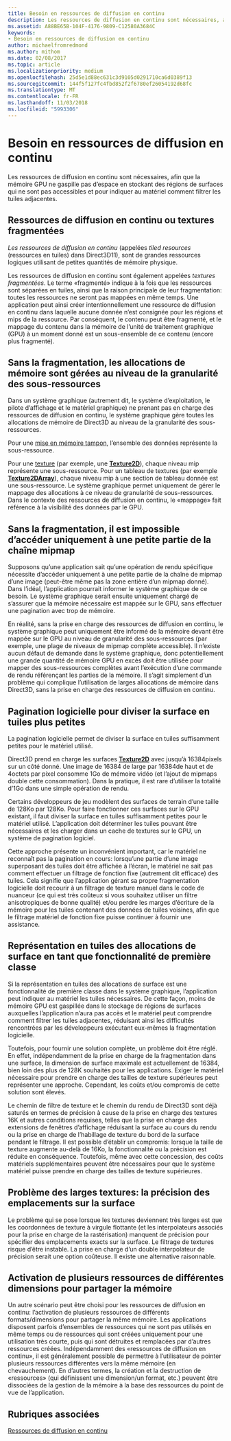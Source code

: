 ```yaml
---
title: Besoin en ressources de diffusion en continu
description: Les ressources de diffusion en continu sont nécessaires, afin que la mémoire GPU ne gaspille pas d’espace en stockant des régions de surfaces qui ne sont pas accessibles et pour indiquer au matériel comment filtrer les tuiles adjacentes.
ms.assetid: A88BE65B-104F-4176-9809-C12580A3684C
keywords:
- Besoin en ressources de diffusion en continu
author: michaelfromredmond
ms.author: mithom
ms.date: 02/08/2017
ms.topic: article
ms.localizationpriority: medium
ms.openlocfilehash: 25d5e1d88ec631c3d9105d0291710ca6d0389f13
ms.sourcegitcommit: 144f5f127fc4fbd852f2f6780ef26054192d68fc
ms.translationtype: MT
ms.contentlocale: fr-FR
ms.lasthandoff: 11/03/2018
ms.locfileid: "5993306"
---
```

# <a name="the-need-for-streaming-resources"></a>Besoin en ressources de diffusion en continu


Les ressources de diffusion en continu sont nécessaires, afin que la mémoire GPU ne gaspille pas d’espace en stockant des régions de surfaces qui ne sont pas accessibles et pour indiquer au matériel comment filtrer les tuiles adjacentes.

## <a name="span-idstreamingresourcesorsparsetexturesspanspan-idstreamingresourcesorsparsetexturesspanspan-idstreamingresourcesorsparsetexturesspanstreaming-resources-or-sparse-textures"></a><span id="Streaming_resources_or_sparse_textures"></span><span id="streaming_resources_or_sparse_textures"></span><span id="STREAMING_RESOURCES_OR_SPARSE_TEXTURES"></span>Ressources de diffusion en continu ou textures fragmentées


*Les ressources de diffusion en continu* (appelées *tiled resources* (ressources en tuiles) dans Direct3D11), sont de grandes ressources logiques utilisant de petites quantités de mémoire physique.

Les ressources de diffusion en continu sont également appelées *textures fragmentées*. Le terme «fragmenté» indique à la fois que les ressources sont séparées en tuiles, ainsi que la raison principale de leur fragmentation: toutes les ressources ne seront pas mappées en même temps. Une application peut ainsi créer intentionnellement une ressource de diffusion en continu dans laquelle aucune donnée n’est consignée pour les régions et mips de la ressource. Par conséquent, le contenu peut être fragmenté, et le mappage du contenu dans la mémoire de l’unité de traitement graphique (GPU) à un moment donné est un sous-ensemble de ce contenu (encore plus fragmenté).

## <a name="span-idwithouttilingmemoryallocationsaremanagedatsubresourcegranularityspanspan-idwithouttilingmemoryallocationsaremanagedatsubresourcegranularityspanspan-idwithouttilingmemoryallocationsaremanagedatsubresourcegranularityspanwithout-tiling-memory-allocations-are-managed-at-subresource-granularity"></a><span id="Without_tiling__memory_allocations_are_managed_at_subresource_granularity"></span><span id="without_tiling__memory_allocations_are_managed_at_subresource_granularity"></span><span id="WITHOUT_TILING__MEMORY_ALLOCATIONS_ARE_MANAGED_AT_SUBRESOURCE_GRANULARITY"></span>Sans la fragmentation, les allocations de mémoire sont gérées au niveau de la granularité des sous-ressources


Dans un système graphique (autrement dit, le système d’exploitation, le pilote d’affichage et le matériel graphique) ne prenant pas en charge des ressources de diffusion en continu, le système graphique gère toutes les allocations de mémoire de Direct3D au niveau de la granularité des sous-ressources.

Pour une [mise en mémoire tampon](introduction-to-buffers.md), l’ensemble des données représente la sous-ressource.

Pour une [texture](textures.md) (par exemple, une [**Texture2D**](https://msdn.microsoft.com/library/windows/desktop/ff471525)), chaque niveau mip représente une sous-ressource. Pour un tableau de textures (par exemple [**Texture2DArray**](https://msdn.microsoft.com/library/windows/desktop/ff471526)), chaque niveau mip à une section de tableau donnée est une sous-ressource. Le système graphique permet uniquement de gérer le mappage des allocations à ce niveau de granularité de sous-ressources. Dans le contexte des ressources de diffusion en continu, le «mappage» fait référence à la visibilité des données par le GPU.

## <a name="span-idwithouttilingcantaccessonlyasmallportionofmipmapchainspanspan-idwithouttilingcantaccessonlyasmallportionofmipmapchainspanspan-idwithouttilingcantaccessonlyasmallportionofmipmapchainspanwithout-tiling-cant-access-only-a-small-portion-of-mipmap-chain"></a><span id="Without_tiling__can_t_access_only_a_small_portion_of_mipmap_chain"></span><span id="without_tiling__can_t_access_only_a_small_portion_of_mipmap_chain"></span><span id="WITHOUT_TILING__CAN_T_ACCESS_ONLY_A_SMALL_PORTION_OF_MIPMAP_CHAIN"></span>Sans la fragmentation, il est impossible d’accéder uniquement à une petite partie de la chaîne mipmap


Supposons qu’une application sait qu’une opération de rendu spécifique nécessite d’accéder uniquement à une petite partie de la chaîne de mipmap d’une image (peut-être même pas la zone entière d’un mipmap donné). Dans l’idéal, l’application pourrait informer le système graphique de ce besoin. Le système graphique serait ensuite uniquement chargé de s’assurer que la mémoire nécessaire est mappée sur le GPU, sans effectuer une pagination avec trop de mémoire.

En réalité, sans la prise en charge des ressources de diffusion en continu, le système graphique peut uniquement être informé de la mémoire devant être mappée sur le GPU au niveau de granularité des sous-ressources (par exemple, une plage de niveaux de mipmap complète accessible). Il n’existe aucun défaut de demande dans le système graphique, donc potentiellement une grande quantité de mémoire GPU en excès doit être utilisée pour mapper des sous-ressources complètes avant l’exécution d’une commande de rendu référençant les parties de la mémoire. Il s’agit simplement d’un problème qui complique l’utilisation de larges allocations de mémoire dans Direct3D, sans la prise en charge des ressources de diffusion en continu.

## <a name="span-idsoftwarepagingtobreakthesurfaceintosmallertilesspanspan-idsoftwarepagingtobreakthesurfaceintosmallertilesspanspan-idsoftwarepagingtobreakthesurfaceintosmallertilesspansoftware-paging-to-break-the-surface-into-smaller-tiles"></a><span id="Software_paging_to_break_the_surface_into_smaller_tiles"></span><span id="software_paging_to_break_the_surface_into_smaller_tiles"></span><span id="SOFTWARE_PAGING_TO_BREAK_THE_SURFACE_INTO_SMALLER_TILES"></span>Pagination logicielle pour diviser la surface en tuiles plus petites


La pagination logicielle permet de diviser la surface en tuiles suffisamment petites pour le matériel utilisé.

Direct3D prend en charge les surfaces [**Texture2D**](https://msdn.microsoft.com/library/windows/desktop/ff471525) avec jusqu’à 16384pixels sur un côté donné. Une image de 16384 de large par 16384de haut et de 4octets par pixel consomme 1Go de mémoire vidéo (et l’ajout de mipmaps double cette consommation). Dans la pratique, il est rare d’utiliser la totalité d’1Go dans une simple opération de rendu.

Certains développeurs de jeu modèlent des surfaces de terrain d’une taille de 128Ko par 128Ko. Pour faire fonctionner ces surfaces sur le GPU existant, il faut diviser la surface en tuiles suffisamment petites pour le matériel utilisé. L’application doit déterminer les tuiles pouvant être nécessaires et les charger dans un cache de textures sur le GPU, un système de pagination logiciel.

Cette approche présente un inconvénient important, car le matériel ne reconnaît pas la pagination en cours: lorsqu’une partie d’une image superposant des tuiles doit être affichée à l’écran, le matériel ne sait pas comment effectuer un filtrage de fonction fixe (autrement dit efficace) des tuiles. Cela signifie que l’application gérant sa propre fragmentation logicielle doit recourir à un filtrage de texture manuel dans le code de nuanceur (ce qui est très coûteux si vous souhaitez utiliser un filtre anisotropiques de bonne qualité) et/ou perdre les marges d’écriture de la mémoire pour les tuiles contenant des données de tuiles voisines, afin que le filtrage matériel de fonction fixe puisse continuer à fournir une assistance.

## <a name="span-idmakingtiledrepresentationofsurfaceallocationsafirst-classfeaturespanspan-idmakingtiledrepresentationofsurfaceallocationsafirst-classfeaturespanspan-idmakingtiledrepresentationofsurfaceallocationsafirst-classfeaturespanmaking-tiled-representation-of-surface-allocations-a-first-class-feature"></a><span id="Making_tiled_representation_of_surface_allocations_a_first-class_feature"></span><span id="making_tiled_representation_of_surface_allocations_a_first-class_feature"></span><span id="MAKING_TILED_REPRESENTATION_OF_SURFACE_ALLOCATIONS_A_FIRST-CLASS_FEATURE"></span>Représentation en tuiles des allocations de surface en tant que fonctionnalité de première classe


Si la représentation en tuiles des allocations de surface est une fonctionnalité de première classe dans le système graphique, l’application peut indiquer au matériel les tuiles nécessaires. De cette façon, moins de mémoire GPU est gaspillée dans le stockage de régions de surfaces auxquelles l’application n’aura pas accès et le matériel peut comprendre comment filtrer les tuiles adjacentes, réduisant ainsi les difficultés rencontrées par les développeurs exécutant eux-mêmes la fragmentation logicielle.

Toutefois, pour fournir une solution complète, un problème doit être réglé. En effet, indépendamment de la prise en charge de la fragmentation dans une surface, la dimension de surface maximale est actuellement de 16384, bien loin des plus de 128K souhaités pour les applications. Exiger le matériel nécessaire pour prendre en charge des tailles de texture supérieures peut représenter une approche. Cependant, les coûts et/ou compromis de cette solution sont élevés.

Le chemin de filtre de texture et le chemin du rendu de Direct3D sont déjà saturés en termes de précision à cause de la prise en charge des textures 16K et autres conditions requises, telles que la prise en charge des extensions de fenêtres d’affichage réduisant la surface au cours du rendu ou la prise en charge de l’habillage de texture du bord de la surface pendant le filtrage. Il est possible d’établir un compromis: lorsque la taille de texture augmente au-delà de 16Ko, la fonctionnalité ou la précision est réduite en conséquence. Toutefois, même avec cette concession, des coûts matériels supplémentaires peuvent être nécessaires pour que le système matériel puisse prendre en charge des tailles de texture supérieures.

## <a name="span-idissuewithlargetexturesprecisionforlocationsonsurfacespanspan-idissuewithlargetexturesprecisionforlocationsonsurfacespanspan-idissuewithlargetexturesprecisionforlocationsonsurfacespanissue-with-large-textures-precision-for-locations-on-surface"></a><span id="Issue_with_large_textures__precision_for_locations_on_surface"></span><span id="issue_with_large_textures__precision_for_locations_on_surface"></span><span id="ISSUE_WITH_LARGE_TEXTURES__PRECISION_FOR_LOCATIONS_ON_SURFACE"></span>Problème des larges textures: la précision des emplacements sur la surface


Le problème qui se pose lorsque les textures deviennent très larges est que les coordonnées de texture à virgule flottante (et les interpolateurs associés pour la prise en charge de la rastérisation) manquent de précision pour spécifier des emplacements exacts sur la surface. Le filtrage de textures risque d’être instable. La prise en charge d’un double interpolateur de précision serait une option coûteuse. Il existe une alternative raisonnable.

## <a name="span-idenablingmultipleresourcesofdifferentdimensionstosharememoryspanspan-idenablingmultipleresourcesofdifferentdimensionstosharememoryspanspan-idenablingmultipleresourcesofdifferentdimensionstosharememoryspanenabling-multiple-resources-of-different-dimensions-to-share-memory"></a><span id="Enabling_multiple_resources_of_different_dimensions_to_share_memory"></span><span id="enabling_multiple_resources_of_different_dimensions_to_share_memory"></span><span id="ENABLING_MULTIPLE_RESOURCES_OF_DIFFERENT_DIMENSIONS_TO_SHARE_MEMORY"></span>Activation de plusieurs ressources de différentes dimensions pour partager la mémoire


Un autre scénario peut être choisi pour les ressources de diffusion en continu: l’activation de plusieurs ressources de différents formats/dimensions pour partager la même mémoire. Les applications disposent parfois d’ensembles de ressources qui ne sont pas utilisés en même temps ou de ressources qui sont créées uniquement pour une utilisation très courte, puis qui sont détruites et remplacées par d’autres ressources créées. Indépendamment des «ressources de diffusion en continu», il est généralement possible de permettre à l’utilisateur de pointer plusieurs ressources différentes vers la même mémoire (en chevauchement). En d’autres termes, la création et la destruction de «ressources» (qui définissent une dimension/un format, etc.) peuvent être dissociées de la gestion de la mémoire à la base des ressources du point de vue de l’application.

## <a name="span-idrelated-topicsspanrelated-topics"></a><span id="related-topics"></span>Rubriques associées


[Ressources de diffusion en continu](streaming-resources.md)

 

 




